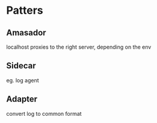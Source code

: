 # Patters

## Amasador

localhost proxies to the right server, depending on the env

## Sidecar

eg. log agent

## Adapter

convert log to common format

